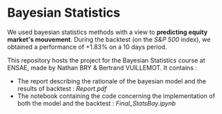 # Bayesian Statistics 

We used bayesian statistics methods with a view to __predicting equity market's mouvement__. During the backtest (on the _S&P 500_ index), we obtained a performance of +1.83% on a 10 days period. 


This repository hosts the project for the Bayesian Statistics course at ENSAE, made by Nathan BRY & Bertrand VUILLEMOT. It contains : 
* The report describing the rationale of the bayesian model and the results of backtest : _Report.pdf_
* The notebook containing the code concerning the implementation of both the model and the backtest : _Final_StatsBay.ipynb_
